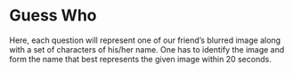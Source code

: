 # Guess Who 

Here, each question will represent one of our friend’s blurred image along with a set of characters of his/her name. One has to identify the image and form the name that best represents the given image within 20 seconds.
